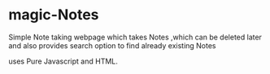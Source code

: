 # magic-Notes

Simple Note taking webpage which takes Notes ,which can be deleted later and also provides search option to find already existing Notes

uses Pure Javascript and HTML.

